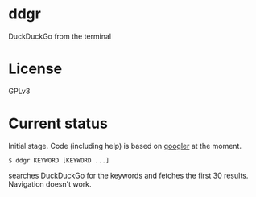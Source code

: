 # ddgr
DuckDuckGo from the terminal

# License
GPLv3

# Current status
Initial stage. Code (including help) is based on [googler](https://github.com/jarun/googler) at the moment.

    $ ddgr KEYWORD [KEYWORD ...]
searches DuckDuckGo for the keywords and fetches the first 30 results. Navigation doesn't work.
